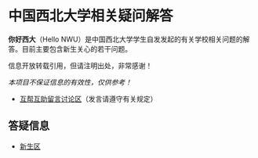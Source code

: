 # 中国西北大学相关疑问解答

**你好西大**（Hello NWU）是中国西北大学学生自发发起的有关学校相关问题的解答。目前主要包含新生关心的若干问题。

信息开放转载引用，但请注明出处，非常感谢！

*本项目不保证信息的有效性，仅供参考！*

* [互帮互助留言讨论区](https://github.com/Chuanwise/hello-nwu/discussions)（发言请遵守有关规定）

## 答疑信息

* [新生区](./questions/newbie/README.md)